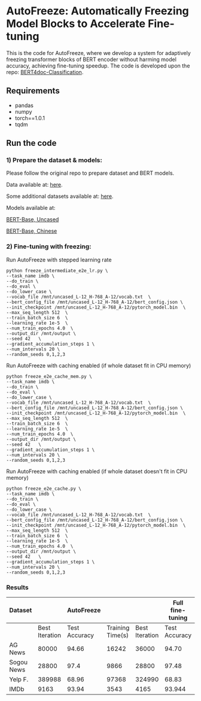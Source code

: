 # AutoFreeze: Automatically Freezing Model Blocks to Accelerate Fine-tuning

This is the code for AutoFreeze, where we develop a system for adaptively freezing transformer blocks of BERT encoder without harming model accuracy, achieving fine-tuning speedup. The code is developed upon the repo: [BERT4doc-Classification](https://github.com/xuyige/BERT4doc-Classification).

## Requirements

+ pandas
+ numpy
+ torch==1.0.1
+ tqdm

## Run the code

### 1) Prepare the dataset & models:

Please follow the original repo to prepare dataset and BERT models.

Data available at: [here](https://drive.google.com/drive/folders/1Rbi0tnvsQrsHvT_353pMdIbRwDlLhfwM).

Some additional datasets available at: [here](https://course.fast.ai/datasets).

Models available at: 

[BERT-Base, Uncased](https://storage.googleapis.com/bert_models/2018_10_18/uncased_L-12_H-768_A-12.zip)

[BERT-Base, Chinese](https://storage.googleapis.com/bert_models/2018_11_03/chinese_L-12_H-768_A-12.zip)

### 2) Fine-tuning with freezing:

Run AutoFreeze with stepped learning rate

```shell
python freeze_intermediate_e2e_lr.py \
--task_name imdb \
--do_train \
--do_eval \
--do_lower_case \
--vocab_file /mnt/uncased_L-12_H-768_A-12/vocab.txt  \
--bert_config_file /mnt/uncased_L-12_H-768_A-12/bert_config.json \
--init_checkpoint /mnt/uncased_L-12_H-768_A-12/pytorch_model.bin  \
--max_seq_length 512  \
--train_batch_size 6  \
--learning_rate 1e-5  \
--num_train_epochs 4.0  \
--output_dir /mnt/output \
--seed 42   \
--gradient_accumulation_steps 1 \
--num_intervals 20 \
--random_seeds 0,1,2,3
```

Run AutoFreeze with caching enabled (if whole dataset fit in CPU memory)

```shell
python freeze_e2e_cache_mem.py \
--task_name imdb \
--do_train \
--do_eval \
--do_lower_case \
--vocab_file /mnt/uncased_L-12_H-768_A-12/vocab.txt  \
--bert_config_file /mnt/uncased_L-12_H-768_A-12/bert_config.json \
--init_checkpoint /mnt/uncased_L-12_H-768_A-12/pytorch_model.bin  \
--max_seq_length 512  \
--train_batch_size 6  \
--learning_rate 1e-5  \
--num_train_epochs 4.0  \
--output_dir /mnt/output \
--seed 42   \
--gradient_accumulation_steps 1 \
--num_intervals 20 \
--random_seeds 0,1,2,3
```


Run AutoFreeze with caching enabled (if whole dataset doesn't fit in CPU memory)

```shell
python freeze_e2e_cache.py \
--task_name imdb \
--do_train \
--do_eval \
--do_lower_case \
--vocab_file /mnt/uncased_L-12_H-768_A-12/vocab.txt  \
--bert_config_file /mnt/uncased_L-12_H-768_A-12/bert_config.json \
--init_checkpoint /mnt/uncased_L-12_H-768_A-12/pytorch_model.bin  \
--max_seq_length 512  \
--train_batch_size 6  \
--learning_rate 1e-5  \
--num_train_epochs 4.0  \
--output_dir /mnt/output \
--seed 42   \
--gradient_accumulation_steps 1 \
--num_intervals 20 \
--random_seeds 0,1,2,3
```

### Results

| Dataset    |                 | AutoFreeze    |                  |                 | Full fine-tuning |                  | Training  Speedup |                  |
|------------|-----------------|---------------|------------------|-----------------|------------------|------------------|-------------------|------------------|
|            | Best  Iteration | Test Accuracy | Training Time(s) | Best  Iteration | Test Accuracy    | Training Time(s) | Freezing          | Enabling Caching |
| AG News    | 80000           | 94.66         | 16242            | 36000           | 94.70            | 35058            | 2.16x             | 2.76x            |
| Sogou News | 28800           | 97.4          | 9866             | 28800           | 97.48            | 15478            | 1.57x             | 1.71x            |
|   Yelp F.  | 389988          | 68.96         | 97368            | 324990          | 68.83            | 188892           | 1.94x             | 2.12x            |
|   IMDb     | 9163            | 93.94         | 3543             | 4165            | 93.944           | 7304             | 2.06x             | 2.41x            |
